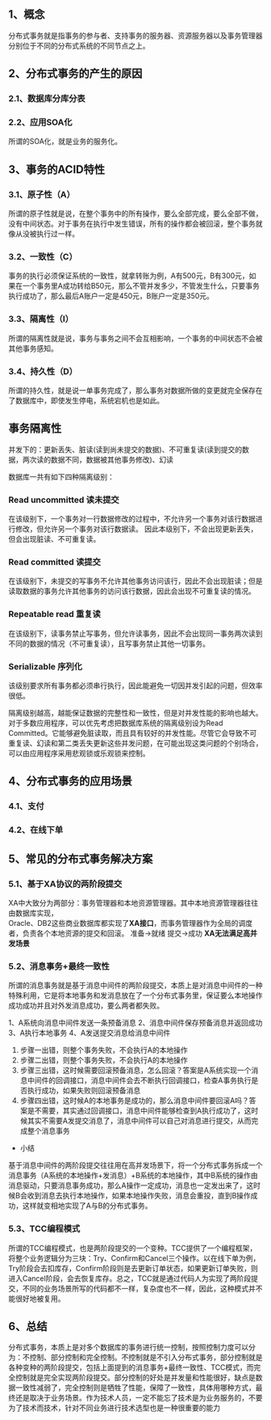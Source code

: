 ## 1、概念
分布式事务就是指事务的参与者、支持事务的服务器、资源服务器以及事务管理器分别位于不同的分布式系统的不同节点之上。

## 2、分布式事务的产生的原因
### 2.1、数据库分库分表
### 2.2、应用SOA化
所谓的SOA化，就是业务的服务化。

## 3、事务的ACID特性
### 3.1、原子性（A）
所谓的原子性就是说，在整个事务中的所有操作，要么全部完成，要么全部不做，没有中间状态。对于事务在执行中发生错误，所有的操作都会被回滚，整个事务就像从没被执行过一样。
### 3.2、一致性（C）
事务的执行必须保证系统的一致性，就拿转账为例，A有500元，B有300元，如果在一个事务里A成功转给B50元，那么不管并发多少，不管发生什么，只要事务执行成功了，那么最后A账户一定是450元，B账户一定是350元。
### 3.3、隔离性（I）
所谓的隔离性就是说，事务与事务之间不会互相影响，一个事务的中间状态不会被其他事务感知。
### 3.4、持久性（D）
所谓的持久性，就是说一单事务完成了，那么事务对数据所做的变更就完全保存在了数据库中，即使发生停电，系统宕机也是如此。

## 事务隔离性
并发下的：更新丢失、脏读(读到尚未提交的数据)、不可重复读(读到提交的数据，两次读的数据不同，数据被其他事务修改)、幻读

数据库一共有如下四种隔离级别：
### Read uncommitted 读未提交 
在该级别下，一个事务对一行数据修改的过程中，不允许另一个事务对该行数据进行修改，但允许另一个事务对该行数据读。 
因此本级别下，不会出现更新丢失，但会出现脏读、不可重复读。
### Read committed 读提交 
在该级别下，未提交的写事务不允许其他事务访问该行，因此不会出现脏读；但是读取数据的事务允许其他事务的访问该行数据，因此会出现不可重复读的情况。
### Repeatable read 重复读 
在该级别下，读事务禁止写事务，但允许读事务，因此不会出现同一事务两次读到不同的数据的情况（不可重复读），且写事务禁止其他一切事务。
### Serializable 序列化 
该级别要求所有事务都必须串行执行，因此能避免一切因并发引起的问题，但效率很低。

隔离级别越高，越能保证数据的完整性和一致性，但是对并发性能的影响也越大。对于多数应用程序，可以优先考虑把数据库系统的隔离级别设为Read Committed。它能够避免脏读取，而且具有较好的并发性能。尽管它会导致不可重复读、幻读和第二类丢失更新这些并发问题，在可能出现这类问题的个别场合，可以由应用程序采用悲观锁或乐观锁来控制。
## 4、分布式事务的应用场景
### 4.1、支付
### 4.2、在线下单

## 5、常见的分布式事务解决方案
### 5.1、基于XA协议的两阶段提交
XA中大致分为两部分：事务管理器和本地资源管理器。其中本地资源管理器往往由数据库实现，  
Oracle、DB2这些商业数据库都实现了**XA接口**，而事务管理器作为全局的调度者，负责各个本地资源的提交和回滚。
准备->就绪
提交->成功
**XA无法满足高并发场景**
### 5.2、消息事务+最终一致性
所谓的消息事务就是基于消息中间件的两阶段提交，本质上是对消息中间件的一种特殊利用，它是将本地事务和发消息放在了一个分布式事务里，保证要么本地操作成功成功并且对外发消息成功，要么两者都失败。

1、A系统向消息中间件发送一条预备消息
2、消息中间件保存预备消息并返回成功
3、A执行本地事务
4、A发送提交消息给消息中间件

1. 步骤一出错，则整个事务失败，不会执行A的本地操作
2. 步骤二出错，则整个事务失败，不会执行A的本地操作
3. 步骤三出错，这时候需要回滚预备消息，怎么回滚？答案是A系统实现一个消息中间件的回调接口，消息中间件会去不断执行回调接口，检查A事务执行是否执行成功，如果失败则回滚预备消息
4. 步骤四出错，这时候A的本地事务是成功的，那么消息中间件要回滚A吗？答案是不需要，其实通过回调接口，消息中间件能够检查到A执行成功了，这时候其实不需要A发提交消息了，消息中间件可以自己对消息进行提交，从而完成整个消息事务

* 小结  

基于消息中间件的两阶段提交往往用在高并发场景下，将一个分布式事务拆成一个消息事务（A系统的本地操作+发消息）+B系统的本地操作，其中B系统的操作由消息驱动，只要消息事务成功，那么A操作一定成功，消息也一定发出来了，这时候B会收到消息去执行本地操作，如果本地操作失败，消息会重投，直到B操作成功，这样就变相地实现了A与B的分布式事务。

### 5.3、TCC编程模式
所谓的TCC编程模式，也是两阶段提交的一个变种。TCC提供了一个编程框架，将整个业务逻辑分为三块：Try、Confirm和Cancel三个操作。以在线下单为例，Try阶段会去扣库存，Confirm阶段则是去更新订单状态，如果更新订单失败，则进入Cancel阶段，会去恢复库存。总之，TCC就是通过代码人为实现了两阶段提交，不同的业务场景所写的代码都不一样，复杂度也不一样，因此，这种模式并不能很好地被复用。

## 6、总结
分布式事务，本质上是对多个数据库的事务进行统一控制，按照控制力度可以分为：不控制、部分控制和完全控制。不控制就是不引入分布式事务，部分控制就是各种变种的两阶段提交，包括上面提到的消息事务+最终一致性、TCC模式，而完全控制就是完全实现两阶段提交。部分控制的好处是并发量和性能很好，缺点是数据一致性减弱了，完全控制则是牺牲了性能，保障了一致性，具体用哪种方式，最终还是取决于业务场景。作为技术人员，一定不能忘了技术是为业务服务的，不要为了技术而技术，针对不同业务进行技术选型也是一种很重要的能力